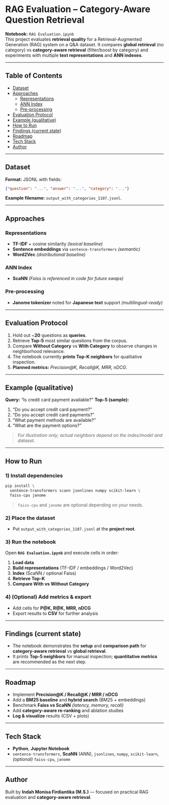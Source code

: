 
# RAG Evaluation – Category-Aware Question Retrieval

**Notebook:** `RAG Evaluation.ipynb`  
This project evaluates **retrieval quality** for a Retrieval-Augmented Generation (RAG) system on a Q&A dataset. It compares **global retrieval** (no category) vs **category-aware retrieval** (filter/boost by category) and experiments with multiple **text representations** and **ANN indexes**.

---

## Table of Contents
- [Dataset](#dataset)
- [Approaches](#approaches)
  - [Representations](#representations)
  - [ANN Index](#ann-index)
  - [Pre-processing](#pre-processing)
- [Evaluation Protocol](#evaluation-protocol)
- [Example (qualitative)](#example-qualitative)
- [How to Run](#how-to-run)
- [Findings (current state)](#findings-current-state)
- [Roadmap](#roadmap)
- [Tech Stack](#tech-stack)
- [Author](#author)

---

## Dataset

**Format:** JSONL with fields:
```json
{"question": "...", "answer": "...", "category": "..."}
````

**Example filename:** `output_with_categories_1107.jsonl`.

---

## Approaches

### Representations

* **TF-IDF** + cosine similarity *(lexical baseline)*
* **Sentence embeddings** via `sentence-transformers` *(semantic)*
* **Word2Vec** *(distributional baseline)*

### ANN Index

* **ScaNN** *(Faiss is referenced in code for future swaps)*

### Pre-processing

* **Janome tokenizer** noted for **Japanese text** support *(multilingual-ready)*

---

## Evaluation Protocol

1. Hold out ~**20** questions as **queries**.
2. Retrieve **Top-5** most similar questions from the corpus.
3. Compare **Without Category** vs **With Category** to observe changes in neighborhood relevance.
4. The notebook currently **prints Top-K neighbors** for qualitative inspection.
5. **Planned metrics:** *Precision@K, Recall@K, MRR, nDCG*.

---

## Example (qualitative)

**Query:** “Is credit card payment available?”
**Top-5 (sample):**

1. “Do you accept credit card payment?”
2. “Do you accept credit card payments?”
3. “What payment methods are available?”
4. “What are the payment options?”

> *For illustration only; actual neighbors depend on the index/model and dataset.*

---

## How to Run

### 1) Install dependencies

```bash
pip install \
  sentence-transformers scann jsonlines numpy scikit-learn \
  faiss-cpu janome
```

> `faiss-cpu` and `janome` are optional depending on your needs.

### 2) Place the dataset

* Put `output_with_categories_1107.jsonl` at the **project root**.

### 3) Run the notebook

Open **`RAG Evaluation.ipynb`** and execute cells in order:

1. **Load data**
2. **Build representations** (TF-IDF / embeddings / Word2Vec)
3. **Index** (ScaNN / optional Faiss)
4. **Retrieve Top-K**
5. **Compare With vs Without Category**

### 4) (Optional) Add metrics & export

* Add cells for **P@K, R@K, MRR, nDCG**
* Export results to **CSV** for further analysis

---

## Findings (current state)

* The notebook demonstrates the **setup** and **comparison path** for **category-aware retrieval** vs **global retrieval**.
* It prints **Top-5 neighbors** for manual inspection; **quantitative metrics** are recommended as the next step.

---

## Roadmap

* Implement **Precision@K / Recall@K / MRR / nDCG**
* Add a **BM25 baseline** and **hybrid search** (BM25 + embeddings)
* Benchmark **Faiss vs ScaNN** *(latency, memory, recall)*
* Add **category-aware re-ranking** and ablation studies
* **Log & visualize** results (CSV + plots)

---

## Tech Stack

* **Python**, **Jupyter Notebook**
* `sentence-transformers`, **ScaNN** (ANN), `jsonlines`, `numpy`, `scikit-learn`, *(optional)* `faiss-cpu`, `janome`

---

## Author

Built by **Indah Monisa Firdiantika (M.S.)** — focused on practical RAG evaluation and **category-aware retrieval**.

```
```
